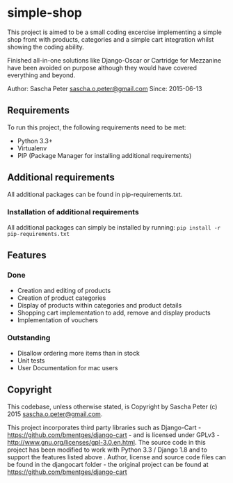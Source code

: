 # simple-shop

This project is aimed to be a small coding excercise implementing
a simple shop front with products, categories 
and a simple cart integration whilst showing the coding ability.

Finished all-in-one solutions like Django-Oscar or Cartridge for Mezzanine
have been avoided on purpose although they would have covered everything and
beyond.

Author: Sascha Peter <sascha.o.peter@gmail.com>
Since: 2015-06-13

## Requirements
To run this project, the following requirements need to be met:
* Python 3.3+
* Virtualenv
* PIP (Package Manager for installing additional requirements)

## Additional requirements
All additional packages can be found in pip-requirements.txt.

### Installation of additional requirements
All additional packages can simply be installed by running:
`pip install -r pip-requirements.txt`

## Features

### Done
* Creation and editing of products
* Creation of product categories
* Display of products within categories and product details
* Shopping cart implementation to add, remove and display products
* Implementation of vouchers

### Outstanding
* Disallow ordering more items than in stock
* Unit tests
* User Documentation for mac users

## Copyright
This codebase, unless otherwise stated, is Copyright by Sascha Peter (c) 2015 sascha.o.peter@gmail.com.

This project incorporates third party libraries such as Django-Cart - https://github.com/bmentges/django-cart - and is licensed under GPLv3 - http://www.gnu.org/licenses/gpl-3.0.en.html. The source code in this project has been modified to work with Python 3.3 / Django 1.8 and to support the features listed above . Author, license and source code files can be found in the djangocart folder - the original project can be found at https://github.com/bmentges/django-cart
